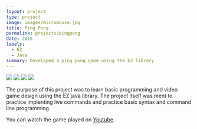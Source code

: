 ```yaml
---
layout: project
type: project
image: images/micromouse.jpg
title: Ping Pong 
permalink: projects/pingpong
date: 2015
labels:
  - EZ
  - Java
summary: Developed a ping pong game using the EZ library
---
```


<div class="ui small rounded images">
  <img class="ui image" src="../images/micromouse-robot.png">
  <img class="ui image" src="../images/micromouse-robot-2.jpg">
  <img class="ui image" src="../images/micromouse.jpg">
  <img class="ui image" src="../images/micromouse-circuit.png">
</div>

The purpose of this project was to learn basic programming and video game design using the EZ java library. The project itself was ment to practice implenting live commands and practice basic syntax and command line programming.

You can watch the game played on [Youtube](http://www-ee.eng.hawaii.edu/~mmouse/about.html).



